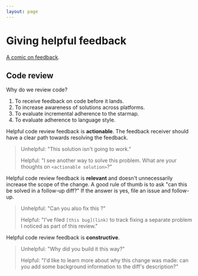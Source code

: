 ```yaml
---
layout: page
---
```


# Giving helpful feedback

[A comic on feedback](http://www.lunarbaboon.com/comics/feedback.html).

## Code review

Why do we review code?

1. To receive feedback on code before it lands.
2. To increase awareness of solutions across platforms.
3. To evaluate incremental adherence to the starmap.
4. To evaluate adherence to language style.

Helpful code review feedback is **actionable**. The feedback receiver should have a clear path
towards resolving the feedback.

> Unhelpful: "This solution isn't going to work."
>
> Helpful: "I see another way to solve this problem. What are your thoughts on `<actionable solution>`?"

Helpful code review feedback is **relevant** and doesn't unnecessarily increase the scope of the
change. A good rule of thumb is to ask "can this be solved in a follow-up diff?" If the answer is
yes, file an issue and follow-up.

> Unhelpful: "Can you also fix this <unrelated problem>?"
>
> Helpful: "I've filed `[this bug](link)` to track fixing a separate problem I noticed as part of
> this review."

Helpful code review feedback is **constructive**.

> Unhelpful: "Why did you build it this way?"
>
> Helpful: "I'd like to learn more about why this change was made: can you add some background
> information to the diff's description?"
